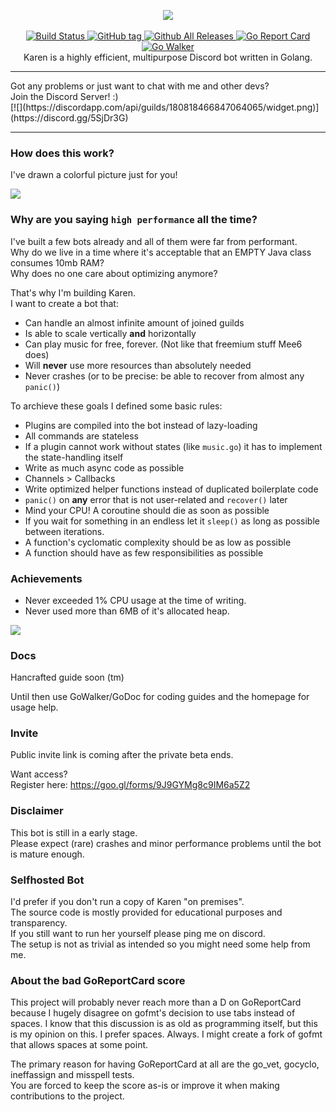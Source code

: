 <p align="center">
  <img src="http://i.imgur.com/vDJVt9g.png"/><br><br>
  <a href="https://travis-ci.org/sn0w/Karen">
    <img src="https://img.shields.io/travis/sn0w/Karen.svg?style=flat-square" alt="Build Status"/>
  </a>
  <a href="/">
    <img src="https://img.shields.io/github/tag/sn0w/karen.svg?style=flat-square" alt="GitHub tag"/>
  </a>
  <a href="/">
    <img src="https://img.shields.io/github/downloads/sn0w/karen/total.svg?style=flat-square" alt="Github All Releases"/>
  </a>
  <a href="https://goreportcard.com/report/github.com/sn0w/Karen">
    <img src="https://goreportcard.com/badge/github.com/sn0w/Karen?style=flat-square" alt="Go Report Card"/>
  </a>
  <a href="https://gowalker.org/github.com/sn0w/Karen">
    <img src="http://gowalker.org/api/v1/badge" alt="Go Walker" />
  </a>
  <br>
  Karen is a highly efficient, multipurpose Discord bot written in Golang.
</p>

<hr/>
Got any problems or just want to chat with me and other devs?<br>
Join the Discord Server! :)<br>
[![](https://discordapp.com/api/guilds/180818466847064065/widget.png)](https://discord.gg/5SjDr3G)
<hr/>

### How does this work?
I've drawn a colorful picture just for you!

![](http://i.imgur.com/lI3VJDo.png)

### Why are you saying `high performance` all the time?
I've built a few bots already and all of them were far from performant.<br>
Why do we live in a time where it's acceptable that an EMPTY Java class consumes 10mb RAM?<br>
Why does no one care about optimizing anymore?

That's why I'm building Karen.<br>
I want to create a bot that:

 - Can handle an almost infinite amount of joined guilds
 - Is able to scale vertically **and** horizontally
 - Can play music for free, forever. (Not like that freemium stuff Mee6 does)
 - Will **never** use more resources than absolutely needed
 - Never crashes (or to be precise: be able to recover from almost any `panic()`)
 
To archieve these goals I defined some basic rules:
 - Plugins are compiled into the bot instead of lazy-loading
 - All commands are stateless
 - If a plugin cannot work without states (like `music.go`) it has to implement the state-handling itself
 - Write as much async code as possible
 - Channels > Callbacks
 - Write optimized helper functions instead of duplicated boilerplate code
 - `panic()` on **any** error that is not user-related and `recover()` later
 - Mind your CPU! A coroutine should die as soon as possible
 - If you wait for something in an endless let it `sleep()` as long as possible between iterations.
 - A function's cyclomatic complexity should be as low as possible
 - A function should have as few responsibilities as possible
 
### Achievements

- Never exceeded 1% CPU usage at the time of writing.
- Never used more than 6MB of it's allocated heap.

![](https://i.imgur.com/lGf08Yo.png)

### Docs

Hancrafted guide soon (tm)

Until then use GoWalker/GoDoc for coding guides and
the homepage for usage help.

### Invite
Public invite link is coming after the private beta ends.

Want access?<br>
Register here: https://goo.gl/forms/9J9GYMg8c9IM6a5Z2

### Disclaimer
This bot is still in a early stage.<br>
Please expect (rare) crashes and minor performance problems until the bot is mature enough.

### Selfhosted Bot
I'd prefer if you don't run a copy of Karen "on premises".<br>
The source code is mostly provided for educational purposes and transparency.<br>
If you still want to run her yourself please ping me on discord.<br>
The setup is not as trivial as intended so you might need some help from me.

### About the bad GoReportCard score
This project will probably never reach more than a D on GoReportCard because I hugely disagree on gofmt's decision to use tabs instead of spaces. I know that this discussion is as old as programming itself, but this is my opinion on this. I prefer spaces. Always. I might create a fork of gofmt that allows spaces at some point.

The primary reason for having GoReportCard at all are the go_vet, gocyclo, ineffassign and misspell tests.<br>
You are forced to keep the score as-is or improve it when making contributions to the project.
